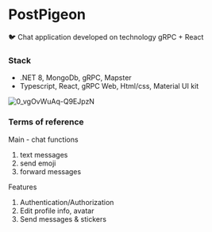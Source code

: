 # PostPigeon
🐦 Chat application developed on technology gRPC + React

### Stack

- .NET 8, MongoDb, gRPC, Mapster
- Typescript, React, gRPC Web, Html/css, Material UI kit

![0_vgOvWuAq-Q9EJpzN](https://github.com/egorgeberleyn/PostPigeon/assets/79607850/9fecc641-d25d-46d3-931f-fdc450d8c74c)

### Terms of reference

Main - chat functions

1. text messages 
2. send emoji
3. forward messages

Features

1. Authentication/Authorization
2. Edit profile info, avatar
3. Send messages & stiсkers

